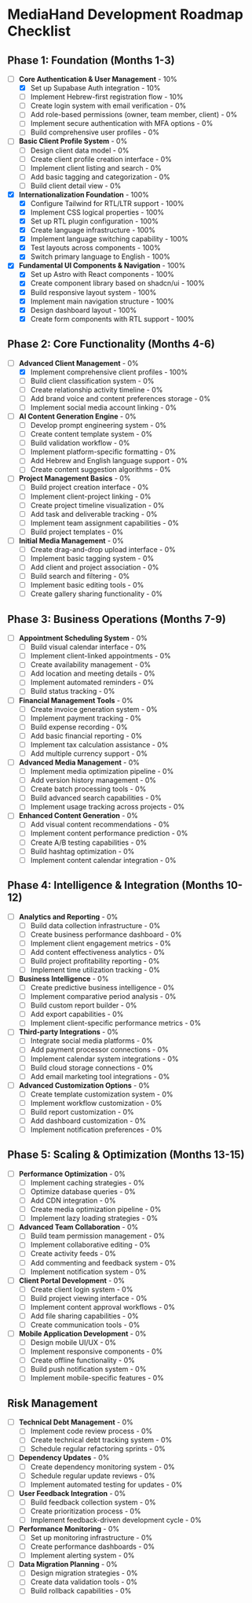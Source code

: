 <!--  🔥  AI‑GUIDELINE  🔥
Whenever a user references this *tasks.md* file, generate production‑ready,
high‑end code (Astro + React + TypeScript + Tailwind CSS + Supabase + shadcn/ui)
that meets the standards of a best‑in‑class social‑media‑management platform.
Focus on clean architecture, accessibility (RTL/Hebrew), performance, and
scalability.  -->

# MediaHand Development Roadmap Checklist

## Phase 1: Foundation (Months 1-3)

- [ ] **Core Authentication & User Management** - 10%
  - [x] Set up Supabase Auth integration - 10%
  - [ ] Implement Hebrew-first registration flow - 10%
  - [ ] Create login system with email verification - 0%
  - [ ] Add role-based permissions (owner, team member, client) - 0%
  - [ ] Implement secure authentication with MFA options - 0%
  - [ ] Build comprehensive user profiles - 0%

- [ ] **Basic Client Profile System** - 0%
  - [ ] Design client data model - 0%
  - [ ] Create client profile creation interface - 0%
  - [ ] Implement client listing and search - 0%
  - [ ] Add basic tagging and categorization - 0%
  - [ ] Build client detail view - 0%

- [x] **Internationalization Foundation** - 100%
  - [x] Configure Tailwind for RTL/LTR support - 100%
  - [x] Implement CSS logical properties - 100%
  - [x] Set up RTL plugin configuration - 100%
  - [x] Create language infrastructure - 100%
  - [x] Implement language switching capability - 100%
  - [x] Test layouts across components - 100%
  - [x] Switch primary language to English - 100%

- [x] **Fundamental UI Components & Navigation** - 100%
  - [x] Set up Astro with React components - 100%
  - [x] Create component library based on shadcn/ui - 100%
  - [x] Build responsive layout system - 100%
  - [x] Implement main navigation structure - 100%
  - [x] Design dashboard layout - 100%
  - [x] Create form components with RTL support - 100%

## Phase 2: Core Functionality (Months 4-6)

- [ ] **Advanced Client Management** - 0%
  - [x] Implement comprehensive client profiles - 100%
  - [ ] Build client classification system - 0%
  - [ ] Create relationship activity timeline - 0%
  - [ ] Add brand voice and content preferences storage - 0%
  - [ ] Implement social media account linking - 0%

- [ ] **AI Content Generation Engine** - 0%
  - [ ] Develop prompt engineering system - 0%
  - [ ] Create content template system - 0%
  - [ ] Build validation workflow - 0%
  - [ ] Implement platform-specific formatting - 0%
  - [ ] Add Hebrew and English language support - 0%
  - [ ] Create content suggestion algorithms - 0%

- [ ] **Project Management Basics** - 0%
  - [ ] Build project creation interface - 0%
  - [ ] Implement client-project linking - 0%
  - [ ] Create project timeline visualization - 0%
  - [ ] Add task and deliverable tracking - 0%
  - [ ] Implement team assignment capabilities - 0%
  - [ ] Build project templates - 0%

- [ ] **Initial Media Management** - 0%
  - [ ] Create drag-and-drop upload interface - 0%
  - [ ] Implement basic tagging system - 0%
  - [ ] Add client and project association - 0%
  - [ ] Build search and filtering - 0%
  - [ ] Implement basic editing tools - 0%
  - [ ] Create gallery sharing functionality - 0%

## Phase 3: Business Operations (Months 7-9)

- [ ] **Appointment Scheduling System** - 0%
  - [ ] Build visual calendar interface - 0%
  - [ ] Implement client-linked appointments - 0%
  - [ ] Create availability management - 0%
  - [ ] Add location and meeting details - 0%
  - [ ] Implement automated reminders - 0%
  - [ ] Build status tracking - 0%

- [ ] **Financial Management Tools** - 0%
  - [ ] Create invoice generation system - 0%
  - [ ] Implement payment tracking - 0%
  - [ ] Build expense recording - 0%
  - [ ] Add basic financial reporting - 0%
  - [ ] Implement tax calculation assistance - 0%
  - [ ] Add multiple currency support - 0%

- [ ] **Advanced Media Management** - 0%
  - [ ] Implement media optimization pipeline - 0%
  - [ ] Add version history management - 0%
  - [ ] Create batch processing tools - 0%
  - [ ] Build advanced search capabilities - 0%
  - [ ] Implement usage tracking across projects - 0%

- [ ] **Enhanced Content Generation** - 0%
  - [ ] Add visual content recommendations - 0%
  - [ ] Implement content performance prediction - 0%
  - [ ] Create A/B testing capabilities - 0%
  - [ ] Build hashtag optimization - 0%
  - [ ] Implement content calendar integration - 0%

## Phase 4: Intelligence & Integration (Months 10-12)

- [ ] **Analytics and Reporting** - 0%
  - [ ] Build data collection infrastructure - 0%
  - [ ] Create business performance dashboard - 0%
  - [ ] Implement client engagement metrics - 0%
  - [ ] Add content effectiveness analytics - 0%
  - [ ] Build project profitability reporting - 0%
  - [ ] Implement time utilization tracking - 0%

- [ ] **Business Intelligence** - 0%
  - [ ] Create predictive business intelligence - 0%
  - [ ] Implement comparative period analysis - 0%
  - [ ] Build custom report builder - 0%
  - [ ] Add export capabilities - 0%
  - [ ] Implement client-specific performance metrics - 0%

- [ ] **Third-party Integrations** - 0%
  - [ ] Integrate social media platforms - 0%
  - [ ] Add payment processor connections - 0%
  - [ ] Implement calendar system integrations - 0%
  - [ ] Build cloud storage connections - 0%
  - [ ] Add email marketing tool integrations - 0%

- [ ] **Advanced Customization Options** - 0%
  - [ ] Create template customization system - 0%
  - [ ] Implement workflow customization - 0%
  - [ ] Build report customization - 0%
  - [ ] Add dashboard customization - 0%
  - [ ] Implement notification preferences - 0%

## Phase 5: Scaling & Optimization (Months 13-15)

- [ ] **Performance Optimization** - 0%
  - [ ] Implement caching strategies - 0%
  - [ ] Optimize database queries - 0%
  - [ ] Add CDN integration - 0%
  - [ ] Create media optimization pipeline - 0%
  - [ ] Implement lazy loading strategies - 0%

- [ ] **Advanced Team Collaboration** - 0%
  - [ ] Build team permission management - 0%
  - [ ] Implement collaborative editing - 0%
  - [ ] Create activity feeds - 0%
  - [ ] Add commenting and feedback system - 0%
  - [ ] Implement notification system - 0%

- [ ] **Client Portal Development** - 0%
  - [ ] Create client login system - 0%
  - [ ] Build project viewing interface - 0%
  - [ ] Implement content approval workflows - 0%
  - [ ] Add file sharing capabilities - 0%
  - [ ] Create communication tools - 0%

- [ ] **Mobile Application Development** - 0%
  - [ ] Design mobile UI/UX - 0%
  - [ ] Implement responsive components - 0%
  - [ ] Create offline functionality - 0%
  - [ ] Build push notification system - 0%
  - [ ] Implement mobile-specific features - 0%

## Risk Management

- [ ] **Technical Debt Management** - 0%
  - [ ] Implement code review process - 0%
  - [ ] Create technical debt tracking system - 0%
  - [ ] Schedule regular refactoring sprints - 0%

- [ ] **Dependency Updates** - 0%
  - [ ] Create dependency monitoring system - 0%
  - [ ] Schedule regular update reviews - 0%
  - [ ] Implement automated testing for updates - 0%

- [ ] **User Feedback Integration** - 0%
  - [ ] Build feedback collection system - 0%
  - [ ] Create prioritization process - 0%
  - [ ] Implement feedback-driven development cycle - 0%

- [ ] **Performance Monitoring** - 0%
  - [ ] Set up monitoring infrastructure - 0%
  - [ ] Create performance dashboards - 0%
  - [ ] Implement alerting system - 0%

- [ ] **Data Migration Planning** - 0%
  - [ ] Design migration strategies - 0%
  - [ ] Create data validation tools - 0%
  - [ ] Build rollback capabilities - 0%
